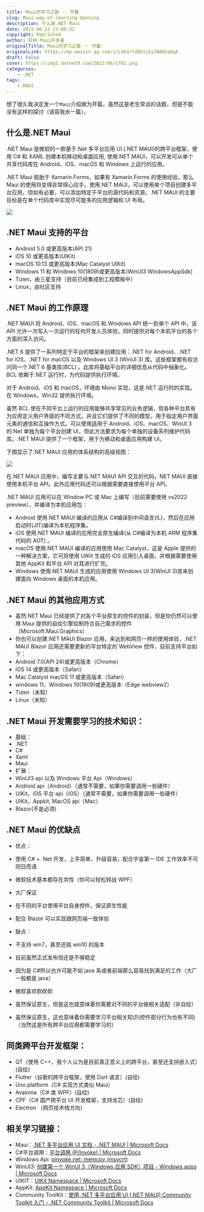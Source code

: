 ```yaml
---
title: Maui的学习之路 -- 开篇
slug: Maui-way-of-learning-Opening
description: 什么是.NET Maui
date: 2022-06-23 23:08:32
copyright: Reprinted
author: 轩研 Maui开发者
originalTitle: Maui的学习之路 -- 开篇
originalLink: https://mp.weixin.qq.com/s/LkKUrldQb1jEyJN8GhaDqA
draft: False
cover: https://img1.dotnet9.com/2022/06/1701.png
categories: 
    - .NET
tags: 
    - MAUI
---
```


想了很久我决定发一个`Maui`介绍做为开篇，虽然这是老生常谈的话题，但是不能没有这样的探讨（请容我水一篇）。

## 什么是.NET Maui

.NET Maui 是微软的一款基于.Net 多平台应用 UI (.NET MAUI)的跨平台框架，使用 C# 和 XAML 创建本机移动和桌面应用, 使用.NET MAUI，可以开发可从单个共享代码库在 Android、iOS、macOS 和 Windows 上运行的应用。

.NET Maui 脱胎于 Xamarin.Forms，如果有 Xamarin.Forms 的使用经验，那么 Maui 的使用将变得非常得心应手。使用.NET MAUI，可以使用单个项目创建多平台应用，但如有必要，可以添加特定于平台的源代码和资源。.NET MAUI 的主要目标是在单个代码库中实现尽可能多的应用逻辑和 UI 布局。

![](https://img1.dotnet9.com/2022/06/1701.png)

## .NET Maui 支持的平台

- Android 5.0 或更高版本(API 21)
- iOS 10 或更高版本(UIKit)
- macOS 10.13 或更高版本(Mac Catalyst UIKit)
- Windows 11 和 Windows 10(1809)或更高版本(WinUI3 WindowsAppSdk)
- Tizen，由三星支持（目前已经集成到工程模板中）
- Linux，由社区支持

## .NET Maui 的工作原理

.NET MAUI 将 Android、iOS、macOS 和 Windows API 统一到单个 API 中，该 API 允许一次写入一次运行的任何开发人员体验，同时提供对每个本机平台的各个方面的深入访问。

.NET 6 提供了一系列特定于平台的框架来创建应用：.NET for Android、.NET for iOS、.NET for macOS 以及 Windows UI 3 (WinUI 3) 库。这些框架都有权访问同一个.NET 6 基类库(BCL) 。此库将基础平台的详细信息从代码中抽象化。BCL 依赖于.NET 运行时，为代码提供执行环境。

对于 Android、iOS 和 macOS，环境由 Mono 实现，这是.NET 运行时的实现。在 Windows，Win32 提供执行环境。

虽然 BCL 使在不同平台上运行的应用能够共享常见的业务逻辑，但各种平台具有为应用定义用户界面的不同方式，并且它们提供了不同的模型，用于指定用户界面元素的通信和互操作方式。可以使用适用于 Android、iOS、macOS、WinUI 3 的.Net 单独为每个平台创建 UI，但此方法要求为每个单独的设备系列维护代码库。.NET MAUI 提供了一个框架，用于为移动和桌面应用构建 UI。

下图显示了.NET MAUI 应用的体系结构的高级视图：

![](https://img1.dotnet9.com/2022/06/1702.png)

在.NET MAUI 应用中，编写主要与.NET MAUI API 交互的代码，NET MAUI 直接使用本机平台 API。此外应用代码还可以根据需要直接使用平台 API。

.NET MAUI 应用可以在 Window PC 或 Mac 上编写（目前需要使用 vs2022 preview），并编译为本机应用包：

- Android 使用.NET MAUI 编译的应用从 C#编译到中间语言(IL)，然后在应用启动时(JIT)编译为本机程序集。
- iOS 使用.NET MAUI 编译的应用完全原生编译(从 C#编译为本机 ARM 程序集代码的 AOT) 。
- macOS 使用.NET MAUI 编译的应用使用 Mac Catalyst，这是 Apple 提供的一种解决方案，它可将使用 UIKit 生成的 iOS 应用引入桌面，并根据需要使用其他 AppKit 和平台 API 对其进行扩充。
- Windows 使用.NET MAUI 生成的应用使用 Windows UI 3(WinUI 3)库来创建面向 Windows 桌面的本机应用。

## .NET Maui 的其他应用方式

- 虽然.NET Maui 已经提供了对各个平台原生的控件的封装，但是你仍然可以使用 Maui 提供的自绘引擎绘制符合自己需求的控件（Microsoft.Maui.Graphics）
- 你也可以创建.NET MAUI Blazor 应用，来达到和网页一样的使用体验，.NET MAUI Blazor 应用还需要更新的平台特定的 WebView 控件，目前支持平台如下：
- Android 7.0(API 24)或更高版本（Chrome）
- iOS 14 或更高版本（Safari）
- Mac Catalyst macOS 11 或更高版本（Safari）
- windows 11、Windows 10(1809)或更高版本（Edge webview2）
- Tizen（未知）
- Linux（未知）

## .NET Maui 开发需要学习的技术知识：

- 基础：
- .NET
- C#
- Xaml
- Maui
- 扩展：
- WinUI3 api 以及 Windows 平台 Api（Windows）
- Android api（Android）（通常不需要，如果你需要调用一些硬件）
- UIKit，iOS 平台 api（iOS）（通常不需要，如果你需要调用一些硬件）
- UIKit，Appkit, MacOS api（Mac）
- Blazor(不是必须)

## .NET Maui 的优缺点

- 优点：
- 使用 C# + .Net 开发，上手简单，升级容易，配合宇宙第一 IDE 工作效率不可同日而语
- 微软技术基本都存在共性（你可以轻松转战 WPF）
- 大厂保证
- 在不同的平台使用平台自身控件，保证原生性能
- 配合 Blazor 可以实现跟网页端一致体验

- 缺点：
- 不支持 win7，甚至还挑 win10 的版本
- 目前虽然正式发布但还是不够稳定
- 因为是 C#所以也许可能不如 java 系或者前端那么容易找到满足的工作（大厂一般都是 java）
- 微软喜欢砍砍砍
- 虽然保证原生，但是这也就意味着你需要对不同的平台做相关适配（非自绘）
- 虽然保证原生，这也意味着你需要学习平台相关知识(控件部分行为也有不同)（当然这是所有跨平台应用都需要学习的）

## 同类跨平台开发框架：

- QT（使用 C++，我个人认为是目前真正意义上的跨平台，甚至还支持嵌入式）(自绘)
- Flutter（谷歌的跨平台框架，使用 Dart 语言）(自绘)
- Uno platform（C# 实现方式类似 Maui）
- Avalonia（C# 类 WPF）(自绘)
- CPF（C# 国产跨平台 UI 开发框架，支持龙芯）(自绘)
- Electron （网页技术栈方向）

## 相关学习链接：

- Maui：[.NET 多平台应用 UI 文档 - .NET MAUI | Microsoft Docs](https://docs.microsoft.com/zh-cn/dotnet/maui/)
- C#平台调用：[平台调用 (P/Invoke) | Microsoft Docs](https://docs.microsoft.com/zh-cn/dotnet/standard/native-interop/pinvoke)
- Windows Api: [pinvoke.net: memcpy (msvcrt)](https://www.pinvoke.net/default.aspx/msvcrt/memcpy.html)
- WinUI3: [创建第一个 WinUI 3（Windows 应用 SDK）项目 - Windows apps | Microsoft Docs](https://docs.microsoft.com/zh-cn/windows/apps/winui/winui3/create-your-first-winui3-app)
- UIKIT：[UIKit Namespace | Microsoft Docs](https://docs.microsoft.com/zh-cn/dotnet/api/uikit?view=xamarin-ios-sdk-12)
- AppKit: [AppKit Namespace | Microsoft Docs](https://docs.microsoft.com/zh-cn/dotnet/api/appkit?view=xamarin-mac-sdk-14)
- Community ToolKit：[使用 .NET 多平台应用 UI (.NET MAUI) Community Toolkit 入门 - .NET Community Toolkit | Microsoft Docs](https://docs.microsoft.com/zh-cn/dotnet/communitytoolkit/maui/get-started)
